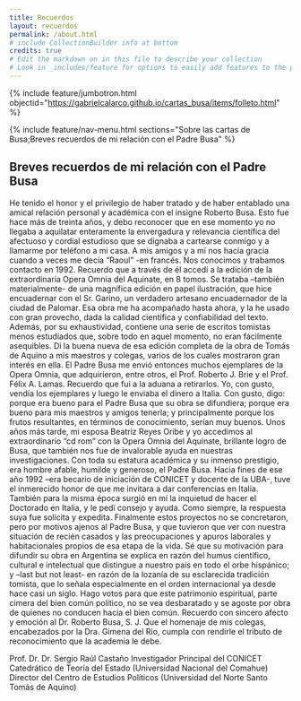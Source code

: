 ```yaml
---
title: Recuerdos
layout: recuerdos
permalink: /about.html
# include CollectionBuilder info at bottom
credits: true
# Edit the markdown on in this file to describe your collection
# Look in _includes/feature for options to easily add features to the page
---
```


{% include feature/jumbotron.html objectid="https://gabrielcalarco.github.io/cartas_busa/items/folleto.html" %} 

{% include feature/nav-menu.html sections="Sobre las cartas de Busa;Breves recuerdos de mi relación con el Padre Busa" %}

## Breves recuerdos de mi relación con el Padre Busa

He tenido el honor y el privilegio de haber tratado y de haber entablado una amical relación personal y académica con el insigne Roberto Busa. Esto fue hace más de treinta años, y debo reconocer que en ese momento yo no llegaba a aquilatar enteramente la envergadura y relevancia científica del afectuoso y cordial estudioso que se dignaba a cartearse conmigo y a llamarme por teléfono a mi casa. A mis amigos y a mí nos hacía gracia cuando a veces me decía “Raoul” -en francés.
Nos conocimos y trabamos contacto en 1992. Recuerdo que a través de él accedí a la edición de la extraordinaria Opera Omnia del Aquinate, en 8 tomos. Se trataba –también materialmente- de una magnífica edición en papel ilustración, que hice encuadernar con el Sr. Garino, un verdadero artesano encuadernador de la ciudad de Palomar. Esa obra me ha acompañado hasta ahora, y la he usado con gran provecho, dada la calidad científica y confiabilidad del texto. Además, por su exhaustividad, contiene una serie de escritos tomistas menos estudiados que, sobre todo en aquel momento, no eran fácilmente asequibles. 
Di la buena nueva de esa edición completa de la obra de Tomás de Aquino a mis maestros y colegas, varios de los cuales mostraron gran interés en ella. El Padre Busa me envió entonces muchos ejemplares de la Opera Omnia, que adquirieron, entre otros, el Prof. Roberto J. Brie y el Prof. Félix A. Lamas. Recuerdo que fui a la aduana a retirarlos. Yo, con gusto, vendía los ejemplares y luego le enviaba el dinero a Italia. Con gusto, digo: porque era bueno para el Padre Busa que su obra se difundiera; porque era bueno para mis maestros y amigos tenerla; y principalmente porque los frutos resultantes, en términos de conocimiento, serían muy buenos. 
Unos años más tarde, mi esposa Beatriz Reyes Oribe y yo accedimos al extraordinario “cd rom” con la Opera Omnia del Aquinate, brillante logro de Busa, que también nos fue de invalorable ayuda en nuestras investigaciones.
Con toda su estatura académica y su inmenso prestigio, era hombre afable, humilde y generoso, el Padre Busa. Hacia fines de ese año 1992 –era becario de iniciación de CONICET y docente de la UBA-, tuve el inmerecido honor de que me invitara a dar conferencias en Italia. También para la misma época surgió en mí la inquietud de hacer el Doctorado en Italia, y le pedí consejo y ayuda. Como siempre, la respuesta suya fue solícita y expedita. Finalmente estos proyectos no se concretaron, pero por motivos ajenos al Padre Busa, y que tuvieron que ver con nuestra situación de recién casados y las preocupaciones y apuros laborales y habitacionales propios de esa etapa de la vida.
Sé que su motivación para difundir su obra en Argentina se explica en razón del humus científico, cultural e intelectual que distingue a nuestro país en todo el orbe hispánico; y –last but not least- en razón de la lozanía de su esclarecida tradición tomista, que lo señala especialmente en el orden internacional ya desde hace casi un siglo. Hago votos para que este patrimonio espiritual, parte cimera del bien común político, no se vea desbaratado y se agoste por obra de quienes no conducen hacia el bien común.
Recuerdo con sincero afecto y emoción al Dr. Roberto Busa, S. J. Que el homenaje de mis colegas, encabezados por la Dra. Gimena del Rio, cumpla con rendirle el tributo de reconocimiento que la academia le debe.

Prof. Dr. Dr. Sergio Raúl Castaño
Investigador Principal del CONICET
Catedrático de Teoría del Estado (Universidad Nacional del Comahue)
Director del Centro de Estudios Políticos (Universidad del Norte Santo Tomás de Aquino)


